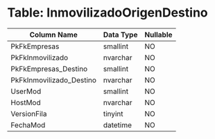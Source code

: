 # Table: InmovilizadoOrigenDestino

| Column Name | Data Type | Nullable |
|-------------|-----------|----------|
| PkFkEmpresas | smallint | NO |
| PkFkInmovilizado | nvarchar | NO |
| PkFkEmpresas_Destino | smallint | NO |
| PkFkInmovilizado_Destino | nvarchar | NO |
| UserMod | smallint | NO |
| HostMod | nvarchar | NO |
| VersionFila | tinyint | NO |
| FechaMod | datetime | NO |
